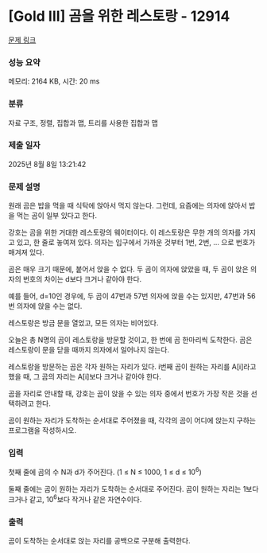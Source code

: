 # [Gold III] 곰을 위한 레스토랑 - 12914 

[문제 링크](https://www.acmicpc.net/problem/12914) 

### 성능 요약

메모리: 2164 KB, 시간: 20 ms

### 분류

자료 구조, 정렬, 집합과 맵, 트리를 사용한 집합과 맵

### 제출 일자

2025년 8월 8일 13:21:42

### 문제 설명

<p>원래 곰은 밥을 먹을 때 식탁에 앉아서 먹지 않는다. 그런데, 요즘에는 의자에 앉아서 밥을 먹는 곰이 일부 있다고 한다.</p>

<p>강호는 곰을 위한 거대한 레스토랑의 웨이터이다. 이 레스토랑은 무한 개의 의자를 가지고 있고, 한 줄로 놓여져 있다. 의자는 입구에서 가까운 것부터 1번, 2번, ... 으로 번호가 매겨져 있다.</p>

<p>곰은 매우 크기 때문에, 붙어서 앉을 수 없다. 두 곰이 의자에 앉았을 때, 두 곰이 앉은 의자의 번호의 차이는 d보다 크거나 같아야 한다.</p>

<p>예를 들어, d=10인 경우에, 두 곰이 47번과 57번 의자에 앉을 수는 있지만, 47번과 56번 의자에 앉을 수는 없다.</p>

<p>레스토랑은 방금 문을 열었고, 모든 의자는 비어있다.</p>

<p>오늘은 총 N명의 곰이 레스토랑을 방문할 것이고, 한 번에 곰 한마리씩 도착한다. 곰은 레스토랑이 문을 닫을 때까지 의자에서 일어나지 않는다.</p>

<p>레스토랑을 방문하는 곰은 각자 원하는 자리가 있다. i번째 곰이 원하는 자리를 A[i]라고 했을 때, 그 곰의 자리는 A[i]보다 크거나 같아야 한다.</p>

<p>곰을 자리로 안내할 때, 강호는 곰이 앉을 수 있는 의자 중에서 번호가 가장 작은 것을 선택하려고 한다.</p>

<p>곰이 원하는 자리가 도착하는 순서대로 주어졌을 때, 각각의 곰이 어디에 앉는지 구하는 프로그램을 작성하시오.</p>

### 입력 

 <p>첫째 줄에 곰의 수 N과 d가 주어진다. (1 ≤ N ≤ 1000, 1 ≤ d ≤ 10<sup>6</sup>)</p>

<p>둘째 줄에는 곰이 원하는 자리가 도착하는 순서대로 주어진다. 곰이 원하는 자리는 1보다 크거나 같고, 10<sup>6</sup>보다 작거나 같은 자연수이다.</p>

### 출력 

 <p>곰이 도착하는 순서대로 앉는 자리를 공백으로 구분해 출력한다.</p>


